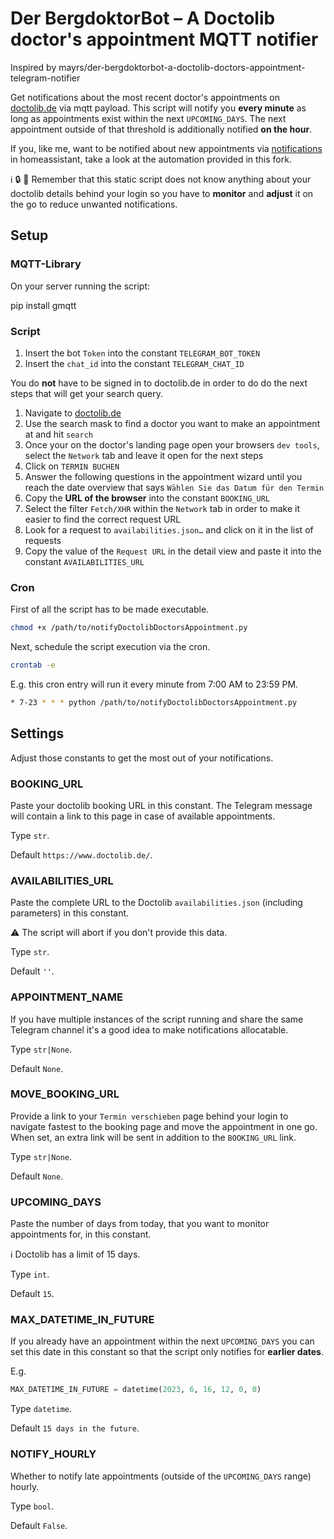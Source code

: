 # Der BergdoktorBot – A Doctolib doctor's appointment MQTT notifier

Inspired by mayrs/der-bergdoktorbot-a-doctolib-doctors-appointment-telegram-notifier

Get notifications about the most recent doctor's appointments on [doctolib.de](https://www.doctolib.de/) via mqtt payload. This script will notify you **every minute** as long as appointments exist within the next `UPCOMING_DAYS`. The next appointment outside of that threshold is additionally notified **on the hour**.

If you, like me, want to be notified about new appointments via [notifications](https://www.home-assistant.io/integrations/notify/) in homeassistant, take a look at the automation provided in this fork.

ℹ️ 🔒 🔧 Remember that this static script does not know anything about your doctolib details behind your login so you have to **monitor** and **adjust** it on the go to reduce unwanted notifications.

## Setup

### MQTT-Library

On your server running the script:

pip install gmqtt

### Script

1. Insert the bot `Token` into the constant `TELEGRAM_BOT_TOKEN`
1. Insert the `chat_id` into the constant `TELEGRAM_CHAT_ID`

You do **not** have to be signed in to doctolib.de in order to do do the next steps that will get your search query.

1. Navigate to [doctolib.de](https://www.doctolib.de/)
2. Use the search mask to find a doctor you want to make an appointment at and hit `search`
3. Once your on the doctor's landing page open your browsers `dev tools`, select the `Network` tab and leave it open for the next steps
4. Click on `TERMIN BUCHEN`
5. Answer the following questions in the appointment wizard until you reach the date overview that says `Wählen Sie das Datum für den Termin`
6. Copy the **URL of the browser** into the constant `BOOKING_URL`
6. Select the filter `Fetch/XHR` within the `Network` tab in order to make it easier to find the correct request URL
7. Look for a request to `availabilities.json…` and click on it in the list of requests
8. Copy the value of the `Request URL` in the detail view and paste it into the constant `AVAILABILITIES_URL`

### Cron

First of all the script has to be made executable.

```bash
chmod +x /path/to/notifyDoctolibDoctorsAppointment.py
```

Next, schedule the script execution via the cron.

```bash
crontab -e
```

E.g. this cron entry will run it every minute from 7:00 AM to 23:59 PM.

```bash
* 7-23 * * * python /path/to/notifyDoctolibDoctorsAppointment.py
```

## Settings

Adjust those constants to get the most out of your notifications.


### BOOKING_URL

Paste your doctolib booking URL in this constant. The Telegram message will contain a link to this page in case of available appointments.

Type `str`.

Default `https://www.doctolib.de/`.

### AVAILABILITIES_URL

Paste the complete URL to the Doctolib `availabilities.json` (including parameters) in this constant.

⚠️ The script will abort if you don't provide this data.

Type `str`.

Default `''`.

### APPOINTMENT_NAME

If you have multiple instances of the script running and share the same Telegram channel it's a good idea to make notifications allocatable.

Type `str|None`.

Default `None`.

### MOVE_BOOKING_URL

Provide a link to your `Termin verschieben` page behind your login to navigate fastest to the booking page and move the appointment in one go. When set, an extra link will be sent in addition to the `BOOKING_URL` link.

Type `str|None`.

Default `None`.

### UPCOMING_DAYS

Paste the number of days from today, that you want to monitor appointments for, in this constant.

ℹ️ Doctolib has a limit of 15 days.

Type `int`.

Default `15`.

### MAX_DATETIME_IN_FUTURE

If you already have an appointment within the next `UPCOMING_DAYS` you can set this date in this constant so that the script only notifies for **earlier dates**.

E.g.
```python
MAX_DATETIME_IN_FUTURE = datetime(2023, 6, 16, 12, 0, 0)
```

Type `datetime`.

Default `15 days in the future`.

### NOTIFY_HOURLY

Whether to notify late appointments (outside of the `UPCOMING_DAYS` range) hourly.

Type `bool`.

Default `False`.
